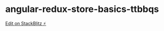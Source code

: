 # angular-redux-store-basics-ttbbqs

[Edit on StackBlitz ⚡️](https://stackblitz.com/edit/angular-redux-store-basics-ttbbqs)